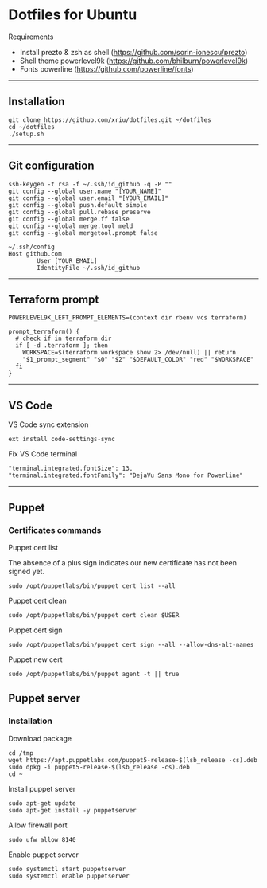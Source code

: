 # Dotfiles for Ubuntu

Requirements

- Install prezto & zsh as shell (https://github.com/sorin-ionescu/prezto)
- Shell theme powerlevel9k (https://github.com/bhilburn/powerlevel9k)
- Fonts powerline (https://github.com/powerline/fonts)

***

## Installation

```
git clone https://github.com/xriu/dotfiles.git ~/dotfiles
cd ~/dotfiles
./setup.sh
```

***

## Git configuration

```
ssh-keygen -t rsa -f ~/.ssh/id_github -q -P ""
git config --global user.name "[YOUR_NAME]"
git config --global user.email "[YOUR_EMAIL]"
git config --global push.default simple
git config --global pull.rebase preserve
git config --global merge.ff false
git config --global merge.tool meld
git config --global mergetool.prompt false
```

```
~/.ssh/config
Host github.com
        User [YOUR_EMAIL]
        IdentityFile ~/.ssh/id_github
```

***

## Terraform prompt

```
POWERLEVEL9K_LEFT_PROMPT_ELEMENTS=(context dir rbenv vcs terraform)

prompt_terraform() {
  # check if in terraform dir
  if [ -d .terraform ]; then
    WORKSPACE=$(terraform workspace show 2> /dev/null) || return
    "$1_prompt_segment" "$0" "$2" "$DEFAULT_COLOR" "red" "$WORKSPACE"
  fi
}
```

***

## VS Code

VS Code sync extension
```
ext install code-settings-sync
```

Fix VS Code terminal
```
"terminal.integrated.fontSize": 13,
"terminal.integrated.fontFamily": "DejaVu Sans Mono for Powerline"
```

***

## Puppet 

### Certificates commands

Puppet cert list

The absence of a plus sign indicates our new certificate has not been signed yet.
```
sudo /opt/puppetlabs/bin/puppet cert list --all
```

Puppet cert clean
```
sudo /opt/puppetlabs/bin/puppet cert clean $USER
```

Puppet cert sign
```
sudo /opt/puppetlabs/bin/puppet cert sign --all --allow-dns-alt-names
```

Puppet new cert
```
sudo /opt/puppetlabs/bin/puppet agent -t || true
```

## Puppet server

### Installation

Download package
```
cd /tmp
wget https://apt.puppetlabs.com/puppet5-release-$(lsb_release -cs).deb
sudo dpkg -i puppet5-release-$(lsb_release -cs).deb
cd ~
```

Install puppet server
```
sudo apt-get update
sudo apt-get install -y puppetserver
```

Allow firewall port
```
sudo ufw allow 8140
```

Enable puppet server
```
sudo systemctl start puppetserver
sudo systemctl enable puppetserver
```

